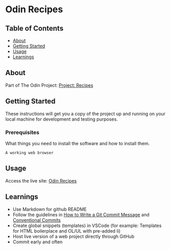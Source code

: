 # Odin Recipes

## Table of Contents

- [About](#about)
- [Getting Started](#getting_started)
- [Usage](#usage)
- [Learnings](#learnings)

## About <a name = "about"></a>

Part of The Odin Project: [Project: Recipes](https://www.theodinproject.com/lessons/foundations-recipes)

## Getting Started <a name = "getting_started"></a>

These instructions will get you a copy of the project up and running on your local machine for development and testing purposes.

### Prerequisites

What things you need to install the software and how to install them.

```
A working web browser
```

## Usage <a name = "usage"></a>

Access the live site: [Odin Recipes](https://javierortegap.github.io/odin-recipes/)

## Learnings <a name = "learnings"></a>

- Use Markdown for github README
- Follow the guidelines in [How to Write a Git Commit Message](https://cbea.ms/git-commit/) and [Conventional Commits](https://www.conventionalcommits.org/en/v1.0.0/)
- Create global snippets (templates) in VSCode (for example: Templates for HTML boilerplace and OL/UL with pre-added li)
- Host live version of a web project directly through GitHub
- Commit early and often
